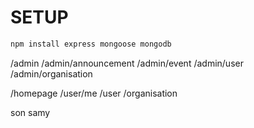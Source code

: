 # SETUP

```bash
npm install express mongoose mongodb
```
/admin
/admin/announcement
/admin/event
/admin/user
/admin/organisation

/homepage
/user/me
/user
/organisation


son samy

